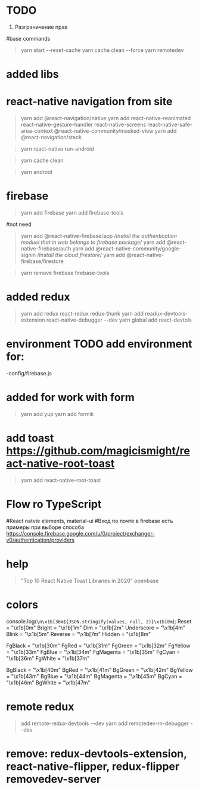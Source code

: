 # TODO
1. Разграничение прав


#base commands
>yarn start --reset-cache
>yarn cache clean --force
>yarn remotedev


# added libs

# react-native navigation from site
>yarn add @react-navigation/native
>yarn add react-native-reanimated react-native-gesture-handler react-native-screens react-native-safe-area-context @react-native-community/masked-view
>yarn add @react-navigation/stack

>yarn react-native run-android

>yarn cache clean

>yarn android

# firebase
>yarn add firebase
>yarn add firebase-tools

#not need
>yarn add @react-native-firebase/app
/*Install the authentication moduel that in web belongs to firebase package*/
>yarn add @react-native-firebase/auth
>yarn add @react-native-community/google-signin
/*Install the cloud firestore*/
>yarn add @react-native-firebase/firestore

>yarn remove firebase firebase-tools


# added redux
>yarn add redux react-redux redux-thunk 
>yarn add readux-devtools-extension react-native-debugger --dev
>yarn global add react-devtols


# environment TODO add environment for:
-config/firebase.js

# added for work with form
>yarn add yup
>yarn add formik

# add toast https://github.com/magicismight/react-native-root-toast
>yarn add react-native-root-toast

# Flow ro TypeScript
#React natvie elements, material-ui
#Вход по почте в firebase есть примеры при выборе способа https://console.firebase.google.com/u/0/project/exchanger-v0/authentication/providers

# help
>"Top 10 React Native Toast Libraries in 2020" openbase

# colors
console.log(`\n\x1b[36m${JSON.stringify(values, null, 2)}\x1b[0m`);
Reset = "\x1b[0m"
Bright = "\x1b[1m"
Dim = "\x1b[2m"
Underscore = "\x1b[4m"
Blink = "\x1b[5m"
Reverse = "\x1b[7m"
Hidden = "\x1b[8m"

FgBlack = "\x1b[30m"
FgRed = "\x1b[31m"
FgGreen = "\x1b[32m"
FgYellow = "\x1b[33m"
FgBlue = "\x1b[34m"
FgMagenta = "\x1b[35m"
FgCyan = "\x1b[36m"
FgWhite = "\x1b[37m"

BgBlack = "\x1b[40m"
BgRed = "\x1b[41m"
BgGreen = "\x1b[42m"
BgYellow = "\x1b[43m"
BgBlue = "\x1b[44m"
BgMagenta = "\x1b[45m"
BgCyan = "\x1b[46m"
BgWhite = "\x1b[47m"

# remote redux
>add remote-redux-devtools --dev
>yarn add remotedev-rn-debugger --dev

# remove: redux-devtools-extension, react-native-flipper, redux-flipper removedev-server